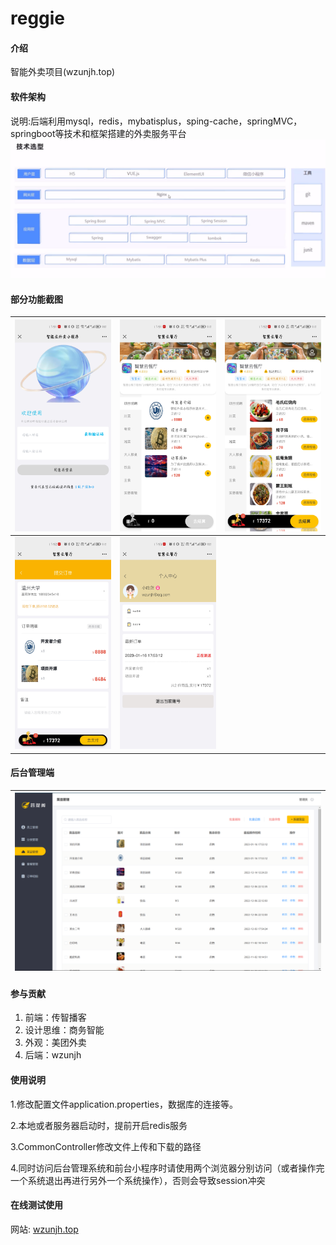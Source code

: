 # reggie

#### 介绍
智能外卖项目(wzunjh.top)

#### 软件架构
说明:后端利用mysql，redis，mybatisplus，sping-cache，springMVC，springboot等技术和框架搭建的外卖服务平台
![输入图片说明](reggie_take_out/src/main/resources/gost.png)
#### 部分功能截图
|![输入图片说明](reggie_take_out/src/main/resources/Screenshot_20230116_175114_com.tencent.mm.jpg)   | ![输入图片说明](reggie_take_out/src/main/resources/Screenshot_20230116_175152_com.tencent.mm.jpg)  | ![输入图片说明](reggie_take_out/src/main/resources/Screenshot_20230116_175214_com.tencent.mm.jpg)  |
|---|---|---|
| ![输入图片说明](reggie_take_out/src/main/resources/Screenshot_20230116_175252_com.tencent.mm.jpg)  | ![输入图片说明](reggie_take_out/src/main/resources/Screenshot_20230116_175323_com.tencent.mm.jpg)  | |

#### 后台管理端
| ![输入图片说明](reggie_take_out/src/main/resources/back.png)|
|--|

#### 参与贡献

1.  前端：传智播客
2.  设计思维：商务智能
3.  外观：美团外卖
4.  后端：wzunjh

#### 使用说明
1.修改配置文件application.properties，数据库的连接等。

2.本地或者服务器启动时，提前开启redis服务

3.CommonController修改文件上传和下载的路径

4.同时访问后台管理系统和前台小程序时请使用两个浏览器分别访问（或者操作完一个系统退出再进行另外一个系统操作），否则会导致session冲突

#### 在线测试使用
网站: [wzunjh.top](http://wzunjh.top)